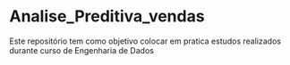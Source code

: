# Analise_Preditiva_vendas
Este repositório tem como objetivo colocar em pratica estudos realizados durante curso de Engenharia de Dados 
